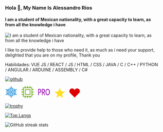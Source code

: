 ### Hola 👋, My Name Is Alessandro Rios
#### I am a student of Mexican nationality, with a great capacity to learn, as from all the knowledge i have
![I am a student of Mexican nationality, with a great capacity to learn, as from all the knowledge i have](https://github.com/AlessDeveloper01/gift/blob/main/Sin%20t%C3%ADtulo%20%E2%80%91%20Made%20with%20FlexClip.gif)

I like to provide help to those who need it, as much as i need your support, delighted that you are on my profile, Thank you

Habilidades: VUE JS / REACT / JS / HTML / CSS / JAVA / C / C++ / PYTHON / ANGULAR / ARDUINE / ASSEMBLY / C#

[<img src='https://cdn.jsdelivr.net/npm/simple-icons@3.0.1/icons/github.svg' alt='github' height='40'>](https://github.com/@AlessDeveloper01)  

<a href='https://archiveprogram.github.com/'><img src='https://raw.githubusercontent.com/acervenky/animated-github-badges/master/assets/acbadge.gif' width='40' height='40'></a> <a href='https://docs.github.com/en/developers'><img src='https://raw.githubusercontent.com/acervenky/animated-github-badges/master/assets/devbadge.gif' width='40' height='40'></a> <a href='https://github.com/pricing'><img src='https://raw.githubusercontent.com/acervenky/animated-github-badges/master/assets/pro.gif' width='40' height='40'></a> <a href='https://stars.github.com/'><img src='https://raw.githubusercontent.com/acervenky/animated-github-badges/master/assets/starbadge.gif' width='35' height='35'></a> <a href='https://docs.github.com/en/github/supporting-the-open-source-community-with-github-sponsors'><img src='https://raw.githubusercontent.com/acervenky/animated-github-badges/master/assets/sponsorbadge.gif' width='35' height='35'></a> 

[![trophy](https://github-profile-trophy.vercel.app/?username=@AlessDeveloper01)](https://github.com/ryo-ma/github-profile-trophy)

[![Top Langs](https://github-readme-stats.vercel.app/api/top-langs/?username=@AlessDeveloper01)](https://github.com/anuraghazra/github-readme-stats)

![GitHub streak stats](https://streak-stats.demolab.com/?user=@AlessDeveloper01)  

